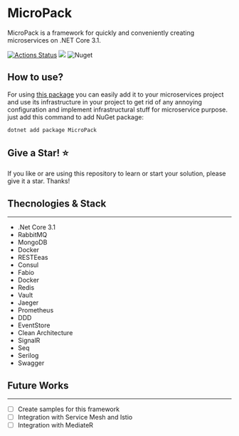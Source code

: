 # MicroPack

MicroPack is a framework for quickly and conveniently creating microservices on .NET Core 3.1.
 
[![Actions Status](https://github.com/meysamhadeli/MicroPack/workflows/build/badge.svg?branch=master)](https://github.com/meysamhadeli/MicroPack/actions)
<a href="https://www.nuget.org/packages/MicroPack/" alt="nuget package"><img src="https://img.shields.io/nuget/vpre/micropack" /></a>
![Nuget](https://img.shields.io/nuget/dt/micropack?color=blue&label=nuget%20downloads)

## How to use?
For using [this package](https://www.nuget.org/packages/MicroPack/) you can easily add it to your microservices project and use its infrastructure in your project to get rid of any annoying configuration and implement infrastructural stuff for microservice purpose. just add this command to add NuGet package:

``` bash
dotnet add package MicroPack
```

## Give a Star! ⭐️
If you like or are using this repository to learn or start your solution, please give it a star. Thanks!

## Thecnologies & Stack
----------------
* .Net Core 3.1
* RabbitMQ
* MongoDB
* Docker
* RESTEeas
* Consul
* Fabio
* Docker
* Redis
* Vault
* Jaeger
* Prometheus
* DDD
* EventStore
* Clean Architecture
* SignalR
* Seq
* Serilog
* Swagger

## Future Works
----------------
-  [ ] Create samples for this framework
-  [ ] Integration with Service Mesh and Istio
-  [ ] Integration with MediateR
